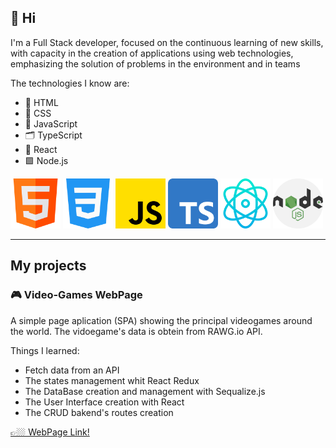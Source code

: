 ## 👋 Hi

I'm a Full Stack developer, focused on the continuous learning of new skills, with capacity in the creation of applications using web technologies, emphasizing the solution of problems in the environment and in teams

The technologies I know are:

- 🩻 HTML
- 💅 CSS
- 🦾 JavaScript
- 🗂️ TypeScript
- 💠 React
- 🟩 Node.js

<img src="./html.png" alt="html" width="80"/> <img src="./css-3.png" alt="css" width="80"/> <img src="./js.png" alt="javascript" width="80"/> <img src="./typescript.png" alt="javascript" width="80"/> <img src="./react.png" alt="react" width="80"/> <img src="./nodejs.png" alt="node" width="80"/>

---

## My projects

### 🎮 Video-Games WebPage

A simple page aplication (SPA) showing the principal videogames around the world. The vidoegame's data is obtein from RAWG.io API.

Things I learned:
- Fetch data from an API
- The states management whit React Redux
- The DataBase creation and management with Sequalize.js
- The User Interface creation with React
- The CRUD bakend's routes creation

<a href="https://videogameshenry.vercel.app/" target="_blank">👉🏼 WebPage Link!</a>
